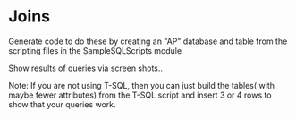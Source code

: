 # Joins

Generate code to do these by creating an "AP"  database and table from the scripting files in the SampleSQLScripts module

Show results of queries via screen shots..

Note: If you are not using T-SQL, then you can just build  the tables( with maybe fewer attributes) from the T-SQL script and insert  3 or 4   rows to show that your  queries  work. 
